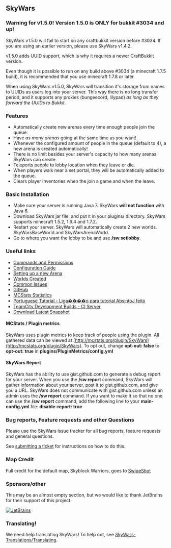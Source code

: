 SkyWars
---
### Warning for v1.5.0! Version 1.5.0 is ONLY for bukkit #3034 and up!

SkyWars v1.5.0 will fail to start on any craftbukkit version before #3034. If you are using an earlier version, please use SkyWars v1.4.2.

v1.5.0 adds UUID support, which is why it requires a newer CraftBukkit version.

Even though it is possible to run on any build above #3034 (a minecraft 1.7.5 build), it is recommended that you use minecraft 1.7.8 or later.

When using SkyWars v1.5.0, SkyWars will transition it's storage from names to UUIDs as users log into your server.
This way there is no long transfer period, and it supports any proxies (bungeecord, lilypad) *as long as they forward the UUIDs to Bukkit*.


### Features
* Automatically create new arenas every time enough people join the queue.
* Have *as many arenas* going at the same time as you want!
 * Whenever the configured amount of people in the queue (default to 4), a new arena is created automatically!
 * There is no limit besides your server's capacity to how many arenas SkyWars can create.
* Teleports people to lobby location when they leave or die.
* When players walk near a set portal, they will be automatically added to the queue.
* Clears player inventories when the join a game and when the leave.

### Basic Installation
* Make sure your server is running Java 7. SkyWars **will not function** with Java 6.
* Download SkyWars jar file, and put it in your plugins/ directory. SkyWars supports minecraft 1.5.2, 1.6.4 and 1.7.2.
* Restart your server. SkyWars will automatically create 2 new worlds. SkyWarsBaseWorld and SkyWarsArenaWorld.
* Go to where you want the lobby to be and use **/sw setlobby**.

### Useful links
* [Commands and Permissions](https://github.com/SkyWars/SkyWars/wiki/Commands-and-Permissions)
* [Configuration Guide](https://github.com/SkyWars/SkyWars/wiki/Configuration)
* [Setting up a new Arena](https://github.com/SkyWars/SkyWars/wiki/Setting-up-a-new-arena)
* [Worlds Created](https://github.com/SkyWars/SkyWars/wiki/Worlds)
* [Common Issues](https://github.com/SkyWars/SkyWars/wiki/Common-Issues)
* [GitHub](https://github.com/SkyWars/SkyWars)
* [MCStats Statistics](http://mcstats.org/plugin/SkyWars)
* [Portuguese Tutorial - Liga����o para tutorial AbsintoJ feito](http://www.youtube.com/watch?v=hYTq39Iomz0)
* [TeamCity Development Builds - CI Server](http://ci.dabo.guru/p/SkyWarsParent)
* [Download Latest Snapshot](http://ci.dabo.guru/d/SkyWarsParent_SkyWars_MainBuild/SkyWars.jar)

#### MCStats / Plugin metrics
SkyWars uses plugin metrics to keep track of people using the plugin.
All gathered data can be viewed at [http://mcstats.org/plugin/SkyWars](http://mcstats.org/plugin/SkyWars).
To opt out, change **opt-out: false** to **opt-out: true** in **plugins/PluginMetrics/config.yml**

#### SkyWars Report
SkyWars has the ability to use gist.github.com to generate a debug report for your server. When you use the **/sw report** command, SkyWars will gather information about your server, post it to gist.github.com, and give you a URL. SkyWars does not communicate with gist.github.com unless an admin uses the **/sw report** command. If you want to make it so that no one can use the **/sw report** command, add the following line to your **main-config.yml** file: **disable-report: true**


### Bug reports, Feature requests and other Questions
Please use the SkyWars issue tracker for all bug reports, feature requests and general questions.

See [submitting a ticket](https://github.com/SkyWars/SkyWars/wiki/Submitting-a-ticket) for instructions on how to do this.

### Map Credit
Full credit for the default map, Skyblock Warriors, goes to [SwipeShot](http://www.youtube.com/user/SwipeShot)

### Sponsors/other
This may be an almost empty section, but we would like to thank JetBrains for their support of this project.

[![JetBrains](http://www.jetbrains.com/img/logos/logo_intellij_idea.png)](http://www.jetbrains.com/idea/)

### Translating!
We need help translating SkyWars! To help out, see [SkyWars-Translations/Translating](https://github.com/SkyWars/SkyWars-Translations/wiki/Translating).
